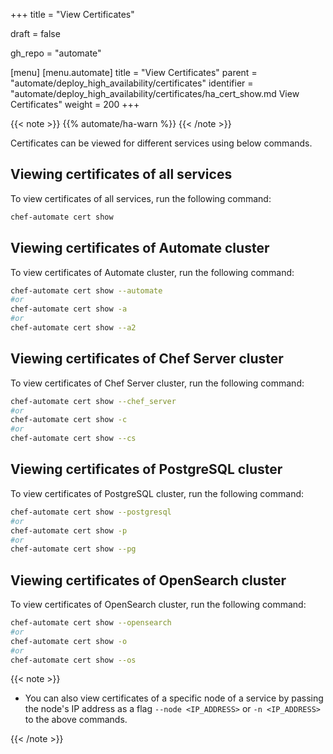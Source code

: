 +++
title = "View Certificates"

draft = false

gh_repo = "automate"

[menu]
  [menu.automate]
    title = "View Certificates"
    parent = "automate/deploy_high_availability/certificates"
    identifier = "automate/deploy_high_availability/certificates/ha_cert_show.md View Certificates"
    weight = 200
+++

{{< note >}}
{{% automate/ha-warn %}}
{{< /note >}}

Certificates can be viewed for different services using below commands.

## Viewing certificates of all services

To view certificates of all services, run the following command:

```bash
chef-automate cert show 
```

## Viewing certificates of Automate cluster

To view certificates of Automate cluster, run the following command:

```bash
chef-automate cert show --automate
#or
chef-automate cert show -a
#or
chef-automate cert show --a2
```

## Viewing certificates of Chef Server cluster

To view certificates of Chef Server cluster, run the following command:

```bash
chef-automate cert show --chef_server
#or
chef-automate cert show -c
#or
chef-automate cert show --cs
```

## Viewing certificates of PostgreSQL cluster

To view certificates of PostgreSQL cluster, run the following command:

```bash
chef-automate cert show --postgresql
#or
chef-automate cert show -p
#or
chef-automate cert show --pg
```

## Viewing certificates of OpenSearch cluster

To view certificates of OpenSearch cluster, run the following command:

```bash
chef-automate cert show --opensearch
#or
chef-automate cert show -o
#or
chef-automate cert show --os
```

{{< note >}}

- You can also view certificates of a specific node of a service by passing the node's IP address as a flag `--node <IP_ADDRESS>` or `-n <IP_ADDRESS>` to the above commands.

{{< /note >}}
